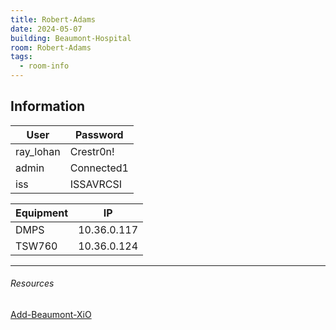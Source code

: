 ```yaml
---
title: Robert-Adams
date: 2024-05-07
building: Beaumont-Hospital
room: Robert-Adams
tags:
  - room-info
---
```


## Information

User             | Password
---------------- | -----------------
ray_lohan        | Crestr0n!
admin            | Connected1
iss              | ISSAVRCSI

Equipment        | IP
---------------- | -----------------
DMPS             | 10.36.0.117
TSW760           | 10.36.0.124

---

###### Resources
[Add-Beaumont-XiO](../../01-Projects/Add-Beaumont-XiO.md)